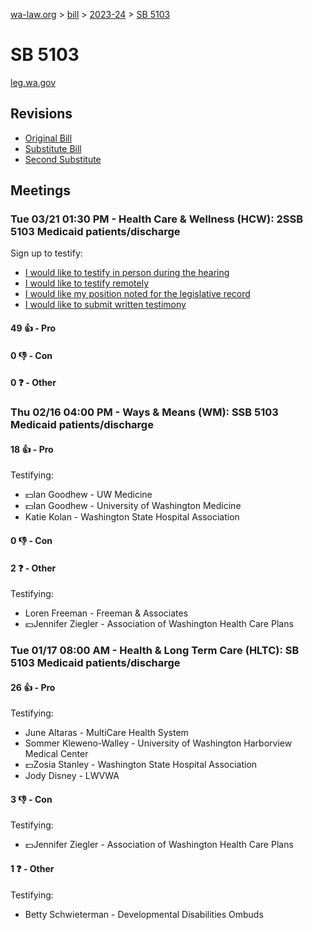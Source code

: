 [wa-law.org](/) > [bill](/bill/) > [2023-24](/bill/2023-24/) > [SB 5103](/bill/2023-24/sb/5103/)

# SB 5103
[leg.wa.gov](https://app.leg.wa.gov/billsummary?BillNumber=5103&Year=2023&Initiative=false)

## Revisions
* [Original Bill](1/)
* [Substitute Bill](S/)
* [Second Substitute](S2/)

## Meetings
### Tue 03/21 01:30 PM - Health Care & Wellness (HCW): 2SSB 5103 Medicaid patients/discharge
Sign up to testify:
* [I would like to testify in person during the hearing](https://app.leg.wa.gov/csi/Testifier/Add?chamber=House&mId=31058&aId=154005&caId=22349&tId=1)
* [I would like to testify remotely](https://app.leg.wa.gov/csi/Testifier/Add?chamber=House&mId=31058&aId=154005&caId=22349&tId=2)
* [I would like my position noted for the legislative record](https://app.leg.wa.gov/csi/Testifier/Add?chamber=House&mId=31058&aId=154005&caId=22349&tId=3)
* [I would like to submit written testimony](https://app.leg.wa.gov/csi/Testifier/Add?chamber=House&mId=31058&aId=154005&caId=22349&tId=4)

#### 49 👍 - Pro

#### 0 👎 - Con

#### 0 ❓ - Other

### Thu 02/16 04:00 PM - Ways & Means (WM): SSB 5103 Medicaid patients/discharge
#### 18 👍 - Pro
Testifying:
* 💵Ian Goodhew - UW Medicine
* 💵Ian Goodhew - University of Washington Medicine
* Katie Kolan - Washington State Hospital Association

#### 0 👎 - Con

#### 2 ❓ - Other
Testifying:
* Loren Freeman - Freeman & Associates
* 💵Jennifer Ziegler - Association of Washington Health Care Plans

### Tue 01/17 08:00 AM - Health & Long Term Care (HLTC): SB 5103 Medicaid patients/discharge
#### 26 👍 - Pro
Testifying:
* June Altaras - MultiCare Health System
* Sommer Kleweno-Walley - University of Washington Harborview Medical Center
* 💵Zosia Stanley - Washington State Hospital Association
* Jody Disney - LWVWA

#### 3 👎 - Con
Testifying:
* 💵Jennifer Ziegler - Association of Washington Health Care Plans

#### 1 ❓ - Other
Testifying:
* Betty Schwieterman - Developmental Disabilities Ombuds

